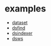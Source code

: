 
# examples

+ [dataset](dataset/)
+ [dsfind](dsfind/)
+ [dsindexer](dsindexer/)
+ [dsws](dsws/)

















